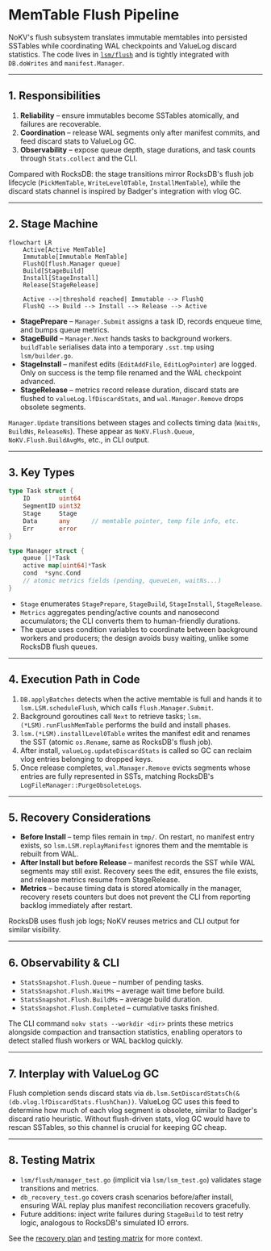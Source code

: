 # MemTable Flush Pipeline

NoKV's flush subsystem translates immutable memtables into persisted SSTables while coordinating WAL checkpoints and ValueLog discard statistics. The code lives in [`lsm/flush`](../lsm/flush) and is tightly integrated with `DB.doWrites` and `manifest.Manager`.

---

## 1. Responsibilities

1. **Reliability** – ensure immutables become SSTables atomically, and failures are recoverable.
2. **Coordination** – release WAL segments only after manifest commits, and feed discard stats to ValueLog GC.
3. **Observability** – expose queue depth, stage durations, and task counts through `Stats.collect` and the CLI.

Compared with RocksDB: the stage transitions mirror RocksDB's flush job lifecycle (`PickMemTable`, `WriteLevel0Table`, `InstallMemTable`), while the discard stats channel is inspired by Badger's integration with vlog GC.

---

## 2. Stage Machine

```mermaid
flowchart LR
    Active[Active MemTable]
    Immutable[Immutable MemTable]
    FlushQ[flush.Manager queue]
    Build[StageBuild]
    Install[StageInstall]
    Release[StageRelease]

    Active -->|threshold reached| Immutable --> FlushQ
    FlushQ --> Build --> Install --> Release --> Active
```

- **StagePrepare** – `Manager.Submit` assigns a task ID, records enqueue time, and bumps queue metrics.
- **StageBuild** – `Manager.Next` hands tasks to background workers. `buildTable` serialises data into a temporary `.sst.tmp` using `lsm/builder.go`.
- **StageInstall** – manifest edits (`EditAddFile`, `EditLogPointer`) are logged. Only on success is the temp file renamed and the WAL checkpoint advanced.
- **StageRelease** – metrics record release duration, discard stats are flushed to `valueLog.lfDiscardStats`, and `wal.Manager.Remove` drops obsolete segments.

`Manager.Update` transitions between stages and collects timing data (`WaitNs`, `BuildNs`, `ReleaseNs`). These appear as `NoKV.Flush.Queue`, `NoKV.Flush.BuildAvgMs`, etc., in CLI output.

---

## 3. Key Types

```go
type Task struct {
    ID        uint64
    SegmentID uint32
    Stage     Stage
    Data      any      // memtable pointer, temp file info, etc.
    Err       error
}

type Manager struct {
    queue []*Task
    active map[uint64]*Task
    cond  *sync.Cond
    // atomic metrics fields (pending, queueLen, waitNs...)
}
```

- `Stage` enumerates `StagePrepare`, `StageBuild`, `StageInstall`, `StageRelease`.
- `Metrics` aggregates pending/active counts and nanosecond accumulators; the CLI converts them to human-friendly durations.
- The queue uses condition variables to coordinate between background workers and producers; the design avoids busy waiting, unlike some RocksDB flush queues.

---

## 4. Execution Path in Code

1. `DB.applyBatches` detects when the active memtable is full and hands it to `lsm.LSM.scheduleFlush`, which calls `flush.Manager.Submit`.
2. Background goroutines call `Next` to retrieve tasks; `lsm.(*LSM).runFlushMemTable` performs the build and install phases.
3. `lsm.(*LSM).installLevel0Table` writes the manifest edit and renames the SST (atomic `os.Rename`, same as RocksDB's flush job).
4. After install, `valueLog.updateDiscardStats` is called so GC can reclaim vlog entries belonging to dropped keys.
5. Once release completes, `wal.Manager.Remove` evicts segments whose entries are fully represented in SSTs, matching RocksDB's `LogFileManager::PurgeObsoleteLogs`.

---

## 5. Recovery Considerations

- **Before Install** – temp files remain in `tmp/`. On restart, no manifest entry exists, so `lsm.LSM.replayManifest` ignores them and the memtable is rebuilt from WAL.
- **After Install but before Release** – manifest records the SST while WAL segments may still exist. Recovery sees the edit, ensures the file exists, and release metrics resume from StageRelease.
- **Metrics** – because timing data is stored atomically in the manager, recovery resets counters but does not prevent the CLI from reporting backlog immediately after restart.

RocksDB uses flush job logs; NoKV reuses metrics and CLI output for similar visibility.

---

## 6. Observability & CLI

- `StatsSnapshot.Flush.Queue` – number of pending tasks.
- `StatsSnapshot.Flush.WaitMs` – average wait time before build.
- `StatsSnapshot.Flush.BuildMs` – average build duration.
- `StatsSnapshot.Flush.Completed` – cumulative tasks finished.

The CLI command `nokv stats --workdir <dir>` prints these metrics alongside compaction and transaction statistics, enabling operators to detect stalled flush workers or WAL backlog quickly.

---

## 7. Interplay with ValueLog GC

Flush completion sends discard stats via `db.lsm.SetDiscardStatsCh(&(db.vlog.lfDiscardStats.flushChan))`. ValueLog GC uses this feed to determine how much of each vlog segment is obsolete, similar to Badger's discard ratio heuristic. Without flush-driven stats, vlog GC would have to rescan SSTables, so this channel is crucial for keeping GC cheap.

---

## 8. Testing Matrix

- `lsm/flush/manager_test.go` (implicit via `lsm/lsm_test.go`) validates stage transitions and metrics.
- `db_recovery_test.go` covers crash scenarios before/after install, ensuring WAL replay plus manifest reconciliation recovers gracefully.
- Future additions: inject write failures during `StageBuild` to test retry logic, analogous to RocksDB's simulated IO errors.

See the [recovery plan](recovery.md) and [testing matrix](testing.md) for more context.

